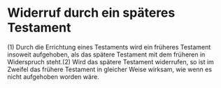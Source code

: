 # Widerruf durch ein späteres Testament

(1) Durch die Errichtung eines Testaments wird ein früheres Testament insoweit aufgehoben, als das spätere Testament mit dem früheren in Widerspruch steht.(2) Wird das spätere Testament widerrufen, so ist im Zweifel das frühere Testament in gleicher Weise wirksam, wie wenn es nicht aufgehoben worden wäre. 

